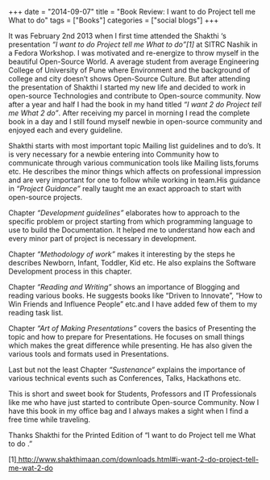 +++
date = "2014-09-07"
title = "Book Review: I want to do Project tell me What to do"
tags = ["Books"]
categories = ["social blogs"]
+++

It was February 2nd 2013 when I first time attended the Shakthi ‘s presentation _“I want to do Project tell me What to do”[1]_ at SITRC Nashik in a Fedora Workshop. I was motivated and re-energize to throw myself in the beautiful Open-Source World. A average student from average Engineering College of University of Pune where Environment and the background of college and city doesn’t shows Open-Source Culture. But after attending the presentation of Shakthi I started my new life and decided to work in open-source Technologies and contribute to Open-source community. Now after a year and half I had the book in my hand titled _“I want 2 do Project tell me What 2 do”_. After receiving my parcel in morning I read the complete book in a day and I still found myself newbie in open-source community and enjoyed each and every guideline.

Shakthi starts with most important topic Mailing list guidelines and to do’s. It is very necessary for a newbie entering into Community how to communicate through various communication tools like Mailing lists,forums etc. He describes the minor things which affects on professional impression and are very important for one to follow while working in team.His guidance in _“Project Guidance”_ really taught me an exact approach to start with open-source projects.

Chapter _“Development guidelines”_ elaborates how to approach to the specific problem or project starting from which programming language to use to build the Documentation. It helped me to understand how each and every minor part of project is necessary in development.

Chapter _“Methodology of work”_ makes it interesting by the steps he describes Newborn, Infant, Toddler, Kid etc. He also explains the Software Development process in this chapter.

Chapter _“Reading and Writing”_ shows an importance of Blogging and reading various books. He suggests books like “Driven to Innovate”, “How to Win Friends and Influence People” etc.and I have added few of them to my reading task list.

Chapter _“Art of Making Presentations”_ covers the basics of Presenting the topic and how to prepare for Presentations. He focuses on small things which makes the great difference while presenting. He has also given the various tools and formats used in Presentations.

Last but not the least Chapter _“Sustenance“_ explains the importance of various technical events such as Conferences, Talks, Hackathons etc.

This is short and sweet book for Students, Professors and IT Professionals like me who have just started to contribute Open-source Community. Now I have this book in my office bag and I always makes a sight when I find a free time while traveling.

Thanks Shakthi for the Printed Edition of “I want to do Project tell me What to do .”

[1][ http://www.shakthimaan.com/downloads.html#i-want-2-do-project-tell-me-wat-2-do ](http://www.shakthimaan.com/downloads.html#i-want-2-do-project-tell-me-wat-2-do)